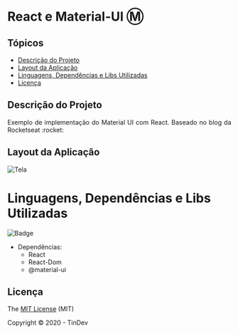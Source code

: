 # React e Material-UI :m:

## Tópicos
  - [Descrição do Projeto](#descrição-do-projeto)
  - [Layout da Aplicação](#layout-da-aplicação)
  - [Linguagens, Dependências e Libs Utilizadas](#linguagens-dependências-e-libs-utilizadas)
  - [Licença](#licença)


## Descrição do Projeto

<p align="justify">Exemplo de implementação do Material UI com React. Baseado no blog da Rocketseat :rocket: </p>


## Layout da Aplicação

![Tela](https://user-images.githubusercontent.com/34552353/86996852-1c6cf280-c183-11ea-9048-2688748495af.png)



# Linguagens, Dependências e Libs Utilizadas


![Badge](https://img.shields.io/static/v1?label=react&message=frontend&color=blue&style=for-the-badge&logo=react)

  - Dependências:
    - React
    - React-Dom
    - @material-ui

## Licença 

The [MIT License](https://github.com/danilo-aalmeida/tindev/blob/master/LICENSE) (MIT)

Copyright :copyright: 2020 - TinDev